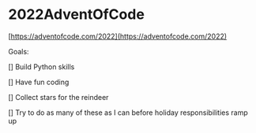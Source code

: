 # 2022AdventOfCode

[https://adventofcode.com/2022](https://adventofcode.com/2022)

Goals:

[] Build Python skills

[] Have fun coding

[] Collect stars for the reindeer

[] Try to do as many of these as I can before holiday responsibilities ramp up

